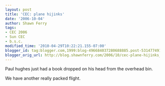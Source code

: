 ```yaml
---
layout: post
title: 'CEC: plane hijinks'
date: '2006-10-04'
author: Shawn Ferry
tags:
- CEC 2006
- Sun CEC
- b.s.c.
modified_time: '2010-04-29T10:22:21.155-07:00'
blogger_id: tag:blogger.com,1999:blog-496684037280688885.post-5314774918045429020
blogger_orig_url: http://blog.shawnferry.com/2006/10/cec-plane-hijinks_1718.html
---
```


Paul hughes just had a book dropped on his head from the overhead bin.  
  
We have another really packed flight.  

